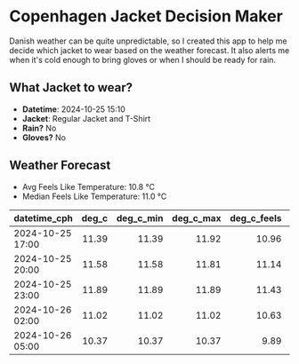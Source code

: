 
# Copenhagen Jacket Decision Maker

Danish weather can be quite unpredictable, so I created this app to help me decide which jacket to wear based on the weather forecast. 
It also alerts me when it's cold enough to bring gloves or when I should be ready for rain.

## What Jacket to wear?

- **Datetime**: 2024-10-25 15:10
- **Jacket**: Regular Jacket and T-Shirt
- **Rain?** No
- **Gloves?** No

## Weather Forecast
- Avg Feels Like Temperature: 10.8 °C
- Median Feels Like Temperature: 11.0 °C

| datetime_cph     |   deg_c |   deg_c_min |   deg_c_max |   deg_c_feels | weather   | wind   | rain   |
|:-----------------|--------:|------------:|------------:|--------------:|:----------|:-------|:-------|
| 2024-10-25 17:00 |   11.39 |       11.39 |       11.92 |         10.96 | Clouds    | Low    | None   |
| 2024-10-25 20:00 |   11.58 |       11.58 |       11.81 |         11.14 | Clouds    | Low    | None   |
| 2024-10-25 23:00 |   11.89 |       11.89 |       11.89 |         11.43 | Clouds    | Low    | None   |
| 2024-10-26 02:00 |   11.02 |       11.02 |       11.02 |         10.63 | Clouds    | Low    | None   |
| 2024-10-26 05:00 |   10.37 |       10.37 |       10.37 |          9.89 | Clear     | Low    | None   |
        